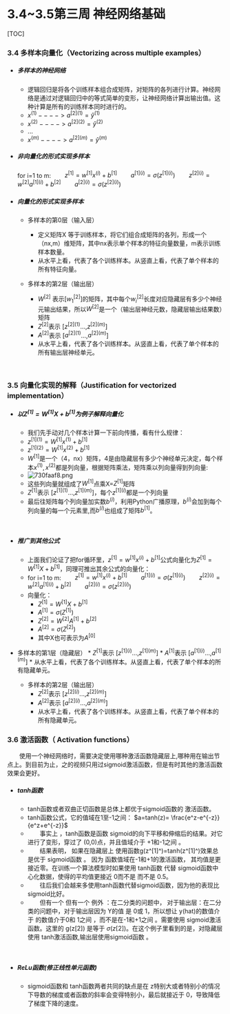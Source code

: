 
# 3.4~3.5第三周 神经网络基础
[TOC]

### 3.4 多样本向量化（Vectorizing across multiple examples）

* ##### 多样本的神经网络
	* 逻辑回归是将各个训练样本组合成矩阵，对矩阵的各列进行计算。神经网络是通过对逻辑回归中的等式简单的变形，让神经网络计算出输出值。这种计算是所有的训练样本同时进行的。
	* $x^{(1)}---->a^{[2](1)}=\hat{y}^{(1)}$
	* $x^{(2)}---->a^{[2](2)}=\hat{y}^{(2)}$
	* ...
	* $x^{(m)}---->a^{[2](m)}=\hat{y}^{(m)}$

* ##### 非向量化的形式实现多样本
	for i=1 to m:
&emsp;&emsp;$z^{[1]}=w^{[1]}x^{(i)}+b^{[1]}$
&emsp;　$a^{[1](i)}=\sigma(z^{[1](i)})$
&emsp;　$z^{[2](i)}=w^{[2]}a^{[1](i)}+b^{[2]}$
&emsp;　$a^{[2](i)}=\sigma(z^{[2](i)})$

* ##### 向量化的形式实现多样本
	* 多样本的第0层（输入层）
		 * 定义矩阵X 等于训练样本，将它们组合成矩阵的各列，形成一个（nx,m）维矩阵，其中nx表示单个样本的特征向量数量，m表示训练样本数量。
		 * 从水平上看，代表了各个训练样本。从竖直上看，代表了单个样本的所有特征向量。
	
	* 多样本的第2层（输出层）
		* $W^{[2]}$ 表示[$w_1^{[2]}$]的矩阵，其中每个$w_i^{[2]}$长度对应隐藏层有多少个神经元输出结果，所以$W^{[2]}$是一个（输出层神经元数，隐藏层输出结果数）矩阵
		* $Z^{[2]}$表示 [$z^{[2](1)}$...,$z^{[2](m)}$]
		* $A^{[2]}$表示 [$a^{[2](1)}$...,$a^{[2](m)}$]
		* 从水平上看，代表了各个训练样本。从竖直上看，代表了单个样本的所有输出层神经单元。
<br>

### 3.5 向量化实现的解释（Justification for vectorized implementation）
* #####  以$Z^{[1]}=W^{[1]}X+b^{[1]}$为例子解释向量化
	* 我们先手动对几个样本计算一下前向传播，看有什么规律：
	* $z^{[1](1)}=W^{[1]}x^{(1)}+b^{[1]}$
	* $z^{[1](2)}=W^{[1]}x^{(2)}+b^{[1]}$
	* $W^{[1]}$是一个（4，nx）矩阵，4是由隐藏层有多少个神经单元决定，每个样本$x^{(1)},x^{(2)}$都是列向量，根据矩阵乘法，矩阵乘以列向量得到列向量:
	* ![730faaf8.png](:storage\a7715ab7-7d65-4d2b-8e04-9333d8850de0\730faaf8.png)
	* 这些列向量就组成了$W^{[1]}$点乘X=$Z^{[1]}$矩阵
	* $Z^{[1]}$表示 [$z^{[1](1)}$...,$z^{[1](m)}$]，每个$z^{[1](i)}$都是一个列向量
	* 最后往矩阵每个列向量加实数$b^{(i)}$，利用Python广播原理，$b^{(i)}$会加到每个列向量的每一个元素里,而$b^{(i)}$也组成了矩阵$b^{[1]}$。

<br>

* ##### 推广到其他公式
	* 上面我们论证了把for循环里，$z^{[1]}=w^{[1]}x^{(i)}+b^{[1]}$公式向量化为$Z^{[1]}=W^{[1]}X+b^{[1]}$，同理可推出其余公式的向量化：
	* 	for i=1 to m:
&emsp;&emsp;$z^{[1]}=w^{[1]}x^{(i)}+b^{[1]}$
&emsp;　$a^{[1](i)}=\sigma(z^{[1](i)})$
&emsp;　$z^{[2](i)}=w^{[2]}a^{[1](i)}+b^{[2]}$
&emsp;　$a^{[2](i)}=\sigma(z^{[2](i)})$
	* 向量化：
		* $Z^{[1]}=W^{[1]}X+b^{[1]}$
		* $A^{[1]}=\sigma(Z^{[1]})$
		* $Z^{[2]}=W^{[2]}A^{[1]}+b^{[2]}$
		* $A^{[2]}=\sigma(Z^{[2]})$
		* 其中X也可表示为$A^{[0]}$
		







* 多样本的第1层（隐藏层）
		* $Z^{[1]}$表示 [$z^{[1](i)}$...,$z^{[1](m)}$]
		* $A^{[1]}$表示 [$a^{[1](i)}$...,$a^{[1](m)}$]
		* 从水平上看，代表了各个训练样本。从竖直上看，代表了单个样本的所有隐藏单元。
	* 多样本的第2层（输出层）
		* $Z^{[2]}$表示 [$z^{[2](i)}$...,$z^{[2](m)}$]
		* $A^{[2]}$表示 [$a^{[2](i)}$...,$a^{[2](m)}$]
		* 从水平上看，代表了各个训练样本。从竖直上看，代表了单个样本的所有隐藏单元。



### 3.6 激活函数（ Activation functions）
		
&emsp;　使用一个神经网络时，需要决定使用哪种激活函数隐藏层上,哪种用在输出节点上。到目前为止，之的视频只用过sigmoid激活函数，但是有时其他的激活函数效果会更好。
* ##### tanh函数
	* tanh函数或者双曲正切函数是总体上都优于sigmoid函数的 激活函数。
	* tanh函数公式，它的值域在1至-1之间：
		$a=tanh(z)= \frac{e^z-e^{-z}}{e^z+e^{-z}}$
	* &emsp;　事实上 ，tanh函数是函数 sigmoid的向下平移和伸缩后的结果。对它进行了变形，穿过了 (0,0)点，并且值域介于 +1和-1之间 。
	* &emsp;　结果表明， 如果在隐藏层上 使用函数g(z^[1]^)=tanh(z^[1]^)效果总是优于 sigmoid函数 。 因为 函数值域在-1和+1的激活函数， 其均值是更接近零。在训练一个算法模型时如果使用 tanh函数 代替 sigmoid函数中心化数据，使得的平均值更接近 0而不是 而不是 0.5。
	* &emsp;　往后我们会越来多使用tanh函数代替sigmoid函数，因为他的表现比sigmoid比好。
	* &emsp;　但有一个 但有一个 例外 ：在二分类的问题中， 对于输出层：在二分类的问题中，对于输出层因为 Y的值 是 0或 1，所以想让 y(hat)的数值介于 的数值介于0和 1之间 ，而不是在-1和+1之间 。需要使用 sigmoid激活函数。这里的 g(z[2]) 是等于 $\sigma(z[2])$。在这个例子里看到的是，对隐藏层使用 tanh激活函数,输出层使用sigmoid函数 。

<br>

* ##### ReLu函数(修正线性单元函数)
	* sigmoid函数和 tanh函数两者共同的缺点是在 z特别大或者特别小的情况下导数的梯度或者函数的斜率会变得特别小，最后就接近于 0，导致降低了梯度下降的速度。 
<!--stackedit_data:
eyJoaXN0b3J5IjpbMTA5NDg1MTk1NywtNjk5MzQwOTM0LDE1NT
c3MDU2MjcsLTEwODc3NjY3NTFdfQ==
-->